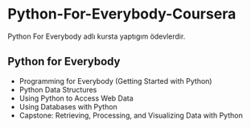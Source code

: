 # Python-For-Everybody-Coursera
Python For Everybody adlı kursta yaptıgım ödevlerdir.

## Python for Everybody
- Programming for Everybody (Getting Started with Python)
- Python Data Structures
- Using Python to Access Web Data
- Using Databases with Python
- Capstone: Retrieving, Processing, and Visualizing Data with Python

